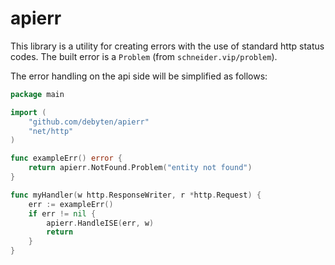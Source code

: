 # apierr

This library is a utility for creating errors with the use of standard http status codes.
The built error is a `Problem` (from `schneider.vip/problem`).

The error handling on the api side will be simplified as follows:

```go
package main

import (
	"github.com/debyten/apierr"
	"net/http"
)

func exampleErr() error {
	return apierr.NotFound.Problem("entity not found")
}

func myHandler(w http.ResponseWriter, r *http.Request) {
	err := exampleErr()
	if err != nil {
        apierr.HandleISE(err, w)
		return
	}
}
```